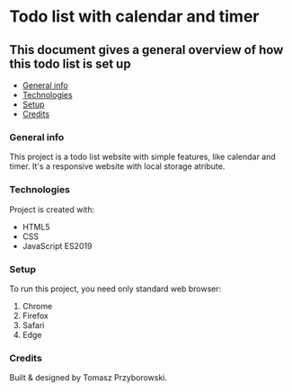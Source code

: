 # Todo list with calendar and timer
## This document gives a general overview of how this todo list is set up

* [General info](#general-info)
* [Technologies](#technologies)
* [Setup](#setup)
* [Credits](#credits)

### General info
This project is a todo list website with simple features, like calendar and timer. It's a responsive website with local storage atribute.

### Technologies
Project is created with:
* HTML5
* CSS
* JavaScript ES2019
	
### Setup
To run this project, you need only standard web browser:
1. Chrome
2. Firefox
3. Safari
4. Edge

### Credits
Built & designed by Tomasz Przyborowski.